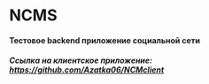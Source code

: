 # NCMS
#### Тестовое backend приложение социальной сети
##### Ссылка на клиентское приложение: https://github.com/Azatka06/NCMclient
